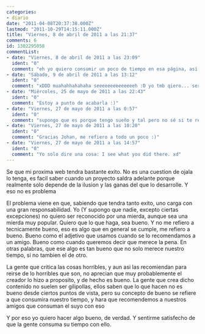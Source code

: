 ```yaml
---
categories:
- diario
date: "2011-04-08T20:37:38.000Z"
lastmod: "2011-10-29T14:15:11.000Z"
title: "Viernes, 8 de abril de 2011 a las 21:37"
comments: 6
id: 1302295058
commentList:
- date: "Viernes, 8 de abril de 2011 a las 23:09"
  ident: "0"
  comment: "eh yo quiero consumir un poco de tiempo en esa página, así que déjala caer por aquí si eso... xD"
- date: "Sábado, 9 de abril de 2011 a las 13:12"
  ident: "0"
  comment: "xDDD muahahhahahaha seeeeeeeeeeeeeeh :D yo tmb qiero... ser de los primeros en comer algo bueno :D"
- date: "Miércoles, 25 de mayo de 2011 a las 22:43"
  ident: "0"
  comment: "Estoy a punto de acabarla :)"
- date: "Viernes, 27 de mayo de 2011 a las 0:57"
  ident: "0"
  comment: "supongo que es porque tengo sueño y tal pero no sé si te refieres a Chevismo o a otro proyecto que tienes en marcha.\nlo que sé es que Chevismo ya es algo \'\'tan bueno que no solo merece nuestro tiempo, si no tambien el de otro\'\'."
- date: "Viernes, 27 de mayo de 2011 a las 10:20"
  ident: "0"
  comment: "Gracias Johan, me refiero a todo un poco :)"
- date: "Viernes, 27 de mayo de 2011 a las 14:57"
  ident: "0"
  comment: "Yo solo dire una cosa: I see what you did there. xd"
---
```


Se que mi proxima web tendra bastante exito. No es una cuestion de ojala lo tenga, es facil saber cuando un proyecto saldra adelante porque realmente solo depende de la ilusion y las ganas del que lo desarrolle. Y eso no es problema  
  
El problema viene en que, sabiendo que tendra tanto exito, uno carga con una gran responsabilidad. Yo (Y supongo que nadie, excepto ciertas excepciones) no quiero ser reconocido por una mierda, aunque sea una mierda muy popular. Quiero que lo que haga, sea bueno. Y no me refiero a tecnicamente bueno, eso es algo que en general se cumple, me refiero a bueno. Bueno como el adjetivo que usamos cuando se lo recomendamos a un amigo. Bueno como cuando queremos decir que merece la pena. En otras palabras, que ese algo es tan bueno que no solo merece nuestro tiempo, si no tambien el de otro.  
  
La gente que critica las cosas horribles, y aun asi las recomiendan para reirse de lo horribles que son, no aprecian que muy probablemente el creador lo hizo a proposito, y de hecho es bueno. La gente que crea dicho contenido no suelen ser gilipollas, ellos saben que lo que hacen no es bueno desde ciertos puntos de vista, pero su concepto de bueno se refiere a que consumira nuestro tiempo, y hara que recomendemos a nuestros amigos que consuman el suyo con eso  
  
Y por eso yo quiero hacer algo bueno, de verdad. Y sentirme satisfecho de que la gente consuma su tiempo con ello.